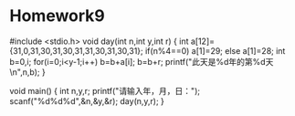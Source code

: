 # Homework9
#include <stdio.h>
void day(int n,int y,int r)
{
int a[12]={31,0,31,30,31,30,31,31,30,31,30,31};
if(n%4==0)
	a[1]=29;
else 
	a[1]=28;
int b=0,i;
for(i=0;i<y-1;i++)
	b=b+a[i];
b=b+r;
printf("此天是%d年的第%d天\n",n,b);
}

void main()
{
int n,y,r;
printf("请输入年，月，日：");
scanf("%d%d%d",&n,&y,&r);
day(n,y,r);
}
